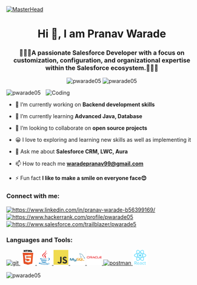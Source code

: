 [![MasterHead](https://media.giphy.com/headers/salesforce/ZcLcnBDRoGYW.gif)](https://rishavchanda.io)
<h1 align="center">Hi 👋, I am Pranav Warade</h1>
<h3 align="center">🧑🏻‍💻A passionate Salesforce Developer with a focus on customization, configuration, and organizational expertise within the Salesforce ecosystem.🧑🏻‍💼</h3> <p align="center"> <img src="https://developer.salesforce.com/resources2/certification-site/images/Certifications-logo/Administrator.png" alt="pwarade05" width="90" height="90" <align="center"> <img src="https://developer.salesforce.com/resources2/certification-site/images/Certifications-logo/Associate.png" alt="pwarade05" width="90" height="90" /></p>

<img align="right" alt="Coding" width="400" src="https://media0.giphy.com/media/v1.Y2lkPTc5MGI3NjExOXRxM3N3NmFvM2FidDFpbTVjNDc2ZDB3bHhodGQzZ3RjdWM3d2t6diZlcD12MV9pbnRlcm5hbF9naWZfYnlfaWQmY3Q9cw/zhYSVCirREeIZtONCI/giphy.gif"/>

<p align="left"> <img src="https://komarev.com/ghpvc/?username=pwarade05&label=Profile%20views&color=0e75b6&style=flat" alt="pwarade05" /></p>

- 🔭 I’m currently working on **Backend development skills**

- 🌱 I’m currently learning **Advanced Java, Database**

- 👯 I’m looking to collaborate on **open source projects**

- 😀 I love to exploring and learning new skills as well as implementing it

- 💬 Ask me about **Salesforce CRM, LWC, Aura**

- 📫 How to reach me **waradepranav99@gmail.com**

- ⚡ Fun fact **I like to make a smile on everyone face😊**

<h3 align="left">Connect with me:</h3>
<p align="left">
<a href="https://linkedin.com/in/https://www.linkedin.com/in/pranav-warade-b56399169/" target="blank"><img align="center" src="https://raw.githubusercontent.com/rahuldkjain/github-profile-readme-generator/master/src/images/icons/Social/linked-in-alt.svg" alt="https://www.linkedin.com/in/pranav-warade-b56399169/" height="30" width="40" /></a>
<a href="https://www.hackerrank.com/https://www.hackerrank.com/profile/pwarade05" target="blank"><img align="center" src="https://raw.githubusercontent.com/rahuldkjain/github-profile-readme-generator/master/src/images/icons/Social/hackerrank.svg" alt="https://www.hackerrank.com/profile/pwarade05" height="30" width="40" /></a>
<a href="https://www.salesforce.com/trailblazer/https://www.salesforce.com/trailblazer/pwarade5" target="blank"><img align="center" src="https://encrypted-tbn0.gstatic.com/images?q=tbn:ANd9GcTa-43wFQxlN_QowvFgfFhLK3XyoHVCvRnvsw&usqp=CAU" alt="https://www.salesforce.com/trailblazer/pwarade5" height="40" width="40" /></a>
</p>

<h3 align="left">Languages and Tools:</h3>
<p align="left"> <a href="https://git-scm.com/" target="_blank" rel="noreferrer"> <img src="https://www.vectorlogo.zone/logos/git-scm/git-scm-icon.svg" alt="git" width="40" height="40"/> </a> <a href="https://www.w3.org/html/" target="_blank" rel="noreferrer"> <img src="https://raw.githubusercontent.com/devicons/devicon/master/icons/html5/html5-original-wordmark.svg" alt="html5" width="40" height="40"/> </a> <a href="https://www.java.com" target="_blank" rel="noreferrer"> <img src="https://raw.githubusercontent.com/devicons/devicon/master/icons/java/java-original.svg" alt="java" width="40" height="40"/> </a> <a href="https://developer.mozilla.org/en-US/docs/Web/JavaScript" target="_blank" rel="noreferrer"> <img src="https://raw.githubusercontent.com/devicons/devicon/master/icons/javascript/javascript-original.svg" alt="javascript" width="40" height="40"/> </a> <a href="https://www.mysql.com/" target="_blank" rel="noreferrer"> <img src="https://raw.githubusercontent.com/devicons/devicon/master/icons/mysql/mysql-original-wordmark.svg" alt="mysql" width="40" height="40"/> </a> <a href="https://www.oracle.com/" target="_blank" rel="noreferrer"> <img src="https://raw.githubusercontent.com/devicons/devicon/master/icons/oracle/oracle-original.svg" alt="oracle" width="40" height="40"/> </a> <a href="https://postman.com" target="_blank" rel="noreferrer"> <img src="https://www.vectorlogo.zone/logos/getpostman/getpostman-icon.svg" alt="postman" width="40" height="40"/> </a> <a href="https://reactjs.org/" target="_blank" rel="noreferrer"> <img src="https://raw.githubusercontent.com/devicons/devicon/master/icons/react/react-original-wordmark.svg" alt="react" width="40" height="40"/> </a> </p>

<p><img align="center" src="https://github-readme-stats.vercel.app/api/top-langs?username=pwarade05&show_icons=true&locale=en&layout=compact" alt="pwarade05" /></p>
<!--
**pwarade05/pwarade05** is a ✨ _special_ ✨ repository because its `README.md` (this file) appears on your GitHub profile.

Here are some ideas to get you started:

- 🔭 I’m currently working on ...
- 🌱 I’m currently learning ...
- 👯 I’m looking to collaborate on ...
- 🤔 I’m looking for help with ...
- 💬 Ask me about ...
- 📫 How to reach me: ...
- 😄 Pronouns: ...
- ⚡ Fun fact: ...
-->
